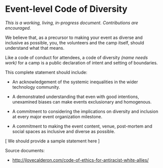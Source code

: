# Event-level Code of Diversity

_This is a working, living, in-progress document. Contributions are encouraged._

We believe that, as a precursor to making your event as diverse and inclusive as possible, you, the volunteers and the camp itself, should understand what that means.

Like a code of conduct for attendees, a code of diversity _\(name needs work\)_ for a camp is a public declaration of intent and setting of boundaries.

This complete statement should include:

* An acknowledgement of the systemic inequalities in the wider technology community.

* A demonstrated understanding that even with good intentions, unexamined biases can make events exclusionary and homogenous.

* A commitment to considering the implications on diversity and inclusion at every major event organization milestone.

* A commitment to making the event content, venue, post-mortem and social spaces as inclusive and diverse as possible.

\[ We should provide a sample statement here \]

Source documents:

* http://jlovecalderon.com/code-of-ethics-for-antiracist-white-allies/
